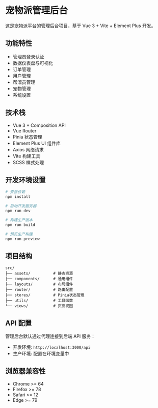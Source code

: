 # 宠物派管理后台

这是宠物派平台的管理后台项目，基于 Vue 3 + Vite + Element Plus 开发。

## 功能特性

- 管理员登录认证
- 数据仪表盘与可视化
- 订单管理
- 用户管理
- 帮溜员管理
- 宠物管理
- 系统设置

## 技术栈

- Vue 3 + Composition API
- Vue Router
- Pinia 状态管理
- Element Plus UI 组件库
- Axios 网络请求
- Vite 构建工具
- SCSS 样式处理

## 开发环境设置

```bash
# 安装依赖
npm install

# 启动开发服务器
npm run dev

# 构建生产版本
npm run build

# 预览生产构建
npm run preview
```

## 项目结构

```
src/
├── assets/          # 静态资源
├── components/      # 通用组件
├── layouts/         # 布局组件
├── router/          # 路由配置
├── stores/          # Pinia状态管理
├── utils/           # 工具函数
└── views/           # 页面视图
```

## API 配置

管理后台默认通过代理连接到后端 API 服务：

- 开发环境: `http://localhost:3000/api`
- 生产环境: 配置在环境变量中

## 浏览器兼容性

- Chrome >= 64
- Firefox >= 78
- Safari >= 12
- Edge >= 79
